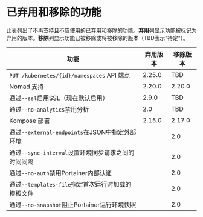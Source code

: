 # 已弃用和移除的功能

此表列出了不再支持且不应使用的已弃用和移除的功能。**弃用**列显示功能被标记为弃用的版本。**移除**列显示功能已被移除或将被移除的版本（TBD表示"待定"）。

| 功能                                                                          | 弃用版本   | 移除版本 |
| -------------------------------------------------------------------------------- | ---------- | ------ |
| `PUT /kubernetes/{id}/namespaces` API 端点                                   | 2.25.0     | TBD    |
| Nomad 支持                                                                    | 2.20.0     | 2.20.0 |
| 通过`--ssl`启用SSL（现在默认启用）                                | 2.9.0      | TBD    |
| 通过`--no-analytics`禁用分析                                         | 2.0        | TBD    |
| Kompose 部署                                                              | 2.15.0     | 2.17.0 |
| 通过`--external-endpoints`在JSON中指定外部环境              |            | 2.0    |
| 通过`--sync-interval`设置环境同步请求之间的时间间隔  |            | 2.0    |
| 通过`--no-auth`禁用Portainer内部认证                      |            | 2.0    |
| 通过`--templates-file`指定首次运行时加载的模板文件          |            | 2.0    |
| 通过`--no-snapshot`阻止Portainer运行环境快照 |            | 2.0    |
